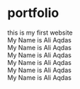 # portfolio
this is my first website
<br>
My Name is Ali Aqdas
<br>
My Name is Ali Aqdas
<br>
My Name is Ali Aqdas
<br>
My Name is Ali Aqdas
<br>
My Name is Ali Aqdas
<br>
My Name is Ali Aqdas

